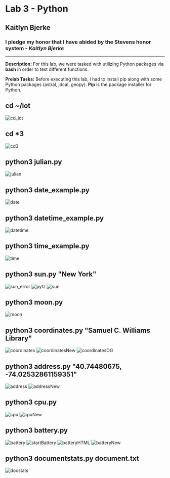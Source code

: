 # Lab 3 - Python
## Kaitlyn Bjerke
### I pledge my honor that I have abided by the Stevens honor system - *Kaitlyn Bjerke*
---
**Description:** For this lab, we were tasked with utilizing Python packages via **bash** in order to test different functions.

**Prelab Tasks:** Before executing this lab, I had to install pip along with some Python packages (astral, jdcal, geopy). **Pip** is the package installer for Python.

cd ~/iot
---
![cd_iot](https://github.com/kaitlynbjerke/Images/blob/main/lab3/cd_iot%20(2).png)

cd *3
---
![cd3](https://github.com/kaitlynbjerke/Images/blob/main/lab3/cd3.png)

python3 julian.py
---
![julian](https://github.com/kaitlynbjerke/Images/blob/main/lab3/julian.png)

python3 date_example.py
---
![date](https://github.com/kaitlynbjerke/Images/blob/main/lab3/date.png)

python3 datetime_example.py
---
![datetime](https://github.com/kaitlynbjerke/Images/blob/main/lab3/datetime.png)

python3 time_example.py
---
![time](https://github.com/kaitlynbjerke/Images/blob/main/lab3/time.png)

python3 sun.py "New York"
---
![sun_error](https://github.com/kaitlynbjerke/Images/blob/main/lab3/sun_error.png)
![pytz](https://github.com/kaitlynbjerke/Images/blob/main/lab3/pytz.png)
![sun](https://github.com/kaitlynbjerke/Images/blob/main/lab3/sun.png)

python3 moon.py
---
![moon](https://github.com/kaitlynbjerke/Images/blob/main/lab3/moon.png)

python3 coordinates.py "Samuel C. Williams Library"
---
![coordinates](https://github.com/kaitlynbjerke/Images/blob/main/lab3/coordinates.png)
![coordinatesNew](https://github.com/kaitlynbjerke/Images/blob/main/lab3/coordinatesNew.png)
![coordinatesOG](https://github.com/kaitlynbjerke/Images/blob/main/lab3/coordinatesOG.png)

python3 address.py "40.74480675, -74.02532861159351"
---
![address](https://github.com/kaitlynbjerke/Images/blob/main/lab3/address.png)
![addressNew](https://github.com/kaitlynbjerke/Images/blob/main/lab3/addressNew.png)

python3 cpu.py
---
![cpu](https://github.com/kaitlynbjerke/Images/blob/main/lab3/cpu.png)
![cpuNew](https://github.com/kaitlynbjerke/Images/blob/main/lab3/cpuNew.png)

python3 battery.py
---
![battery](https://github.com/kaitlynbjerke/Images/blob/main/lab3/battery.png)
![startBattery](https://github.com/kaitlynbjerke/Images/blob/main/lab3/battery_start.png)
![batteryHTML](https://github.com/kaitlynbjerke/Images/blob/main/Screenshot%202025-02-18%20194953.png)
![batteryNew](https://github.com/kaitlynbjerke/Images/blob/main/lab3/batteryNew.png)

python3 documentstats.py document.txt
---
![docstats](https://github.com/kaitlynbjerke/Images/blob/main/lab3/documentstats.png)
